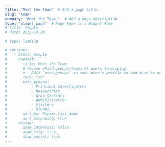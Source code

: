 ```yaml
---
title: "Meet the Team"  # Add a page title.
slug: "team"
summary: "Meet the Team."  # Add a page description.
type: "widget_page"  # Page type is a Widget Page
# title: People
# date: 2022-10-24

# type: landing

# sections:
#   - block: people
#     content:
#       title: Meet the Team
#       # Choose which groups/teams of users to display.
#       #   Edit `user_groups` in each user's profile to add them to one or more of these groups.
#       text: "ss"
#       user_groups:
#           - Principal Investigators
#           - Researchers
#           - Grad Students
#           - Administration
#           - Visitors
#           - Alumni
#       sort_by: Params.last_name
#       sort_ascending: true
#     design:
#       show_interests: false
#       show_role: true
#       show_social: true
---
```


<!-- ---
# An instance of the People widget.
# Documentation: https://docs.hugoblox.com/page-builder/
widget: people

# This file represents a page section.
headless: true

# Order that this section appears on the page.
weight: 40

title: Meet the Team
subtitle:

content:
  # Choose which groups/teams of users to display.
  #   Edit `user_groups` in each user's profile to add them to one or more of these groups.
  user_groups:
    - Principal Investigators
    - Teachers
    - PhD students
design:
  show_interests: false
  show_role: true
  show_social: true
--- -->